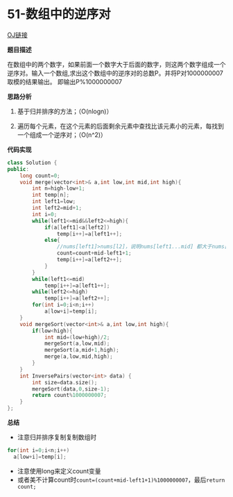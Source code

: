 # 51-数组中的逆序对

[OJ链接](https://www.nowcoder.com/practice/96bd6684e04a44eb80e6a68efc0ec6c5?tpId=13&tqId=11188&tPage=2&rp=1&ru=%2Fta%2Fcoding-interviews&qru=%2Fta%2Fcoding-interviews%2Fquestion-ranking)

**题目描述**

在数组中的两个数字，如果前面一个数字大于后面的数字，则这两个数字组成一个逆序对。输入一个数组,求出这个数组中的逆序对的总数P。并将P对1000000007取模的结果输出。 即输出P%1000000007

**思路分析**

1. 基于归并排序的方法；（O(nlogn)）

2. 遍历每个元素，在这个元素的后面剩余元素中查找比该元素小的元素，每找到一个组成一个逆序对；（O(n^2)）

**代码实现**

```c++
class Solution {
public:
    long count=0;
    void merge(vector<int>& a,int low,int mid,int high){
        int n=high-low+1;
        int temp[n];
        int left1=low;
        int left2=mid+1;
        int i=0;
        while(left1<=mid&&left2<=high){
            if(a[left1]<a[left2])
                temp[i++]=a[left1++];
            else{
                //nums[left1]>nums[l2]，说明nums[left1...mid] 都大于nums[l2]
                count=count+mid-left1+1;
                temp[i++]=a[left2++];
            }
        }
        while(left1<=mid)
            temp[i++]=a[left1++];
        while(left2<=high)
            temp[i++]=a[left2++];
        for(int i=0;i<n;i++)
            a[low+i]=temp[i];
    }
    void mergeSort(vector<int>& a,int low,int high){
        if(low<high){
            int mid=(low+high)/2;
            mergeSort(a,low,mid);
            mergeSort(a,mid+1,high);
            merge(a,low,mid,high);
        }
    }
    int InversePairs(vector<int> data) {
        int size=data.size();
        mergeSort(data,0,size-1);
        return count%1000000007;
    }
};
```

**总结**

* 注意归并排序复制复制数组时
```c++
for(int i=0;i<n;i++)
  a[low+i]=temp[i];
```
* 注意使用long来定义count变量
* 或者美不计算count时`count=(count+mid-left1+1)%1000000007`，最后`return count;`


